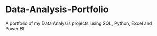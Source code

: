 # Data-Analysis-Portfolio
A portfolio of my Data Analysis projects using SQL, Python, Excel and Power BI
